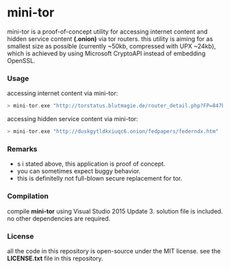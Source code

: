 # mini-tor

mini-tor is a proof-of-concept utility for accessing internet content and hidden service content **(.onion)** via tor routers. this utility is aiming for as smallest size as possible (currently ~50kb, compressed with UPX ~24kb), which is achieved by using Microsoft CryptoAPI instead of embedding OpenSSL.

### Usage

accessing internet content via mini-tor:
```c
> mini-tor.exe "http://torstatus.blutmagie.de/router_detail.php?FP=847b1f850344d7876491a54892f904934e4eb85d"
```
accessing hidden service content via mini-tor:

```c
> mini-tor.exe "http://duskgytldkxiuqc6.onion/fedpapers/federndx.htm"
```

### Remarks

* s i stated above, this application is proof of concept.
* you can sometimes expect buggy behavior.
* this is definitelly not full-blown secure replacement for tor. 

### Compilation

compile **mini-tor** using Visual Studio 2015 Update 3. solution file is included. no other dependencies are required.


### License

all the code in this repository is open-source under the MIT license. see the **LICENSE.txt** file in this repository.
